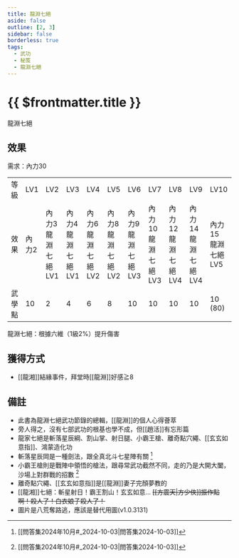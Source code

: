 ```yaml
---
title: 龍淵七絕
aside: false
outline: [2, 3]
sidebar: false
borderless: true
tags:
  - 武功
  - 秘笈
  - 龍淵七絕
---
```


# {{ $frontmatter.title }}

<BookItemIcon :size="`medium`" :needLink="false" :no="7013"></BookItemIcon>

龍淵七絕

## 效果

需求：內力30

<table>
    <tr>
        <td>等級</td>
        <td>LV1</td>
        <td>LV2</td>
        <td>LV3</td>
        <td>LV4</td>
        <td>LV5</td>
        <td>LV6</td>
        <td>LV7</td>
        <td>LV8</td>
        <td>LV9</td>
        <td>LV10</td>
    </tr>
    <tr>
        <td>效果</td>
        <td>內力2</td>
        <td>內力3<br>龍淵七絕LV1</td>
        <td>內力4<br>龍淵七絕LV1</td>
        <td>內力6<br>龍淵七絕LV2</td>
        <td>內力8<br>龍淵七絕LV2</td>
        <td>內力9<br>龍淵七絕LV3</td>
        <td>內力10<br>龍淵七絕LV3</td>
        <td>內力12<br>龍淵七絕LV4</td>
        <td>內力14<br>龍淵七絕LV4</td>
        <td>內力15<br>龍淵七絕LV5</td>
    </tr>
    <tr>
        <td>武學點</td>
        <td>10</td>
        <td>2</td>
        <td>4</td>
        <td>6</td>
        <td>8</td>
        <td>10</td>
        <td>10</td>
        <td>10</td>
        <td>10</td>
        <td>10 (80)</td>
    </tr>
</table>

龍淵七絕：根據六維（1級2%）提升傷害

## 獲得方式

- [[龍湘]]結緣事件，拜堂時[[龍淵]]好感≧8

## 備註

- 此書為龍淵七絕武功節錄的總輯，[[龍淵]]的個人心得薈萃
- 旁人得之，沒有七部武功的根基也學不成，但[[趙活]]有忘形篇
- 龍家七絕是斬落星辰綱、割山掌、射日腿、小霸王槍、離奇點穴繩、[[玄玄如意指]]、鴻蒙造化功
- 斬落星辰岡是一種劍法，跟全真北斗七星陣有關 [^1]
- 小霸王槍則是戰陣中領悟的槍法，跟尋常武功截然不同，走的乃是大開大闔，沙場上對群戰的招數 [^1]
- 離奇點穴繩、[[玄玄如意指]]是[[龍淵]]妻子完顏夢教的
- [[龍湘]]七絕：斬星射日！霸王割山！玄玄如意... ~~[[方震天|方少俠]]振作點啊！殺人了！白衣娘子殺人了！~~
- 圖片是八荒奪路逃，應該是替代用圖(v1.0.3131)

[^1]: [[問答集2024年10月#_2024-10-03|問答集2024-10-03]]